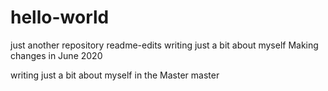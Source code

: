 # hello-world
just another repository
readme-edits
writing just a bit about myself
Making changes in June 2020

writing just a bit about myself in the Master
 master
